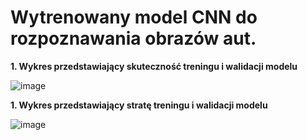 # Wytrenowany model CNN do rozpoznawania obrazów aut.


**1. Wykres przedstawiający skuteczność treningu i walidacji modelu**

![image](https://github.com/leo385/ML_CNN_MODEL/assets/30010348/e7822ce8-0389-43c1-9ce1-7ed131c3e892) 

**1. Wykres przedstawiający stratę treningu i walidacji modelu**

![image](https://github.com/leo385/ML_CNN_MODEL/assets/30010348/e70cf988-aebd-45ae-bfcd-87f416443549) 


